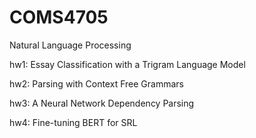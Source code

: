 # COMS4705
Natural Language Processing 

hw1: Essay Classification with a Trigram Language Model

hw2: Parsing with Context Free Grammars

hw3: A Neural Network Dependency Parsing

hw4: Fine-tuning BERT for SRL
